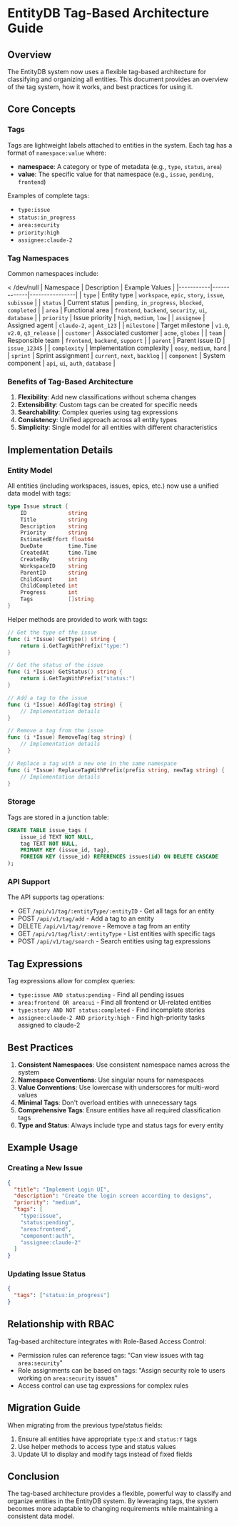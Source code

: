 # EntityDB Tag-Based Architecture Guide

## Overview

The EntityDB system now uses a flexible tag-based architecture for classifying and organizing all entities. This document provides an overview of the tag system, how it works, and best practices for using it.

## Core Concepts

### Tags

Tags are lightweight labels attached to entities in the system. Each tag has a format of `namespace:value` where:

- **namespace**: A category or type of metadata (e.g., `type`, `status`, `area`)
- **value**: The specific value for that namespace (e.g., `issue`, `pending`, `frontend`)

Examples of complete tags:
- `type:issue`
- `status:in_progress`
- `area:security`
- `priority:high`
- `assignee:claude-2`

### Tag Namespaces

Common namespaces include:

 < /dev/null |  Namespace | Description | Example Values |
|-----------|-------------|----------------|
| `type` | Entity type | `workspace`, `epic`, `story`, `issue`, `subissue` |
| `status` | Current status | `pending`, `in_progress`, `blocked`, `completed` |
| `area` | Functional area | `frontend`, `backend`, `security`, `ui`, `database` |
| `priority` | Issue priority | `high`, `medium`, `low` |
| `assignee` | Assigned agent | `claude-2`, `agent_123` |
| `milestone` | Target milestone | `v1.0`, `v2.0`, `q3_release` |
| `customer` | Associated customer | `acme`, `globex` |
| `team` | Responsible team | `frontend`, `backend`, `support` |
| `parent` | Parent issue ID | `issue_12345` |
| `complexity` | Implementation complexity | `easy`, `medium`, `hard` |
| `sprint` | Sprint assignment | `current`, `next`, `backlog` |
| `component` | System component | `api`, `ui`, `auth`, `database` |

### Benefits of Tag-Based Architecture

1. **Flexibility**: Add new classifications without schema changes
2. **Extensibility**: Custom tags can be created for specific needs
3. **Searchability**: Complex queries using tag expressions
4. **Consistency**: Unified approach across all entity types
5. **Simplicity**: Single model for all entities with different characteristics

## Implementation Details

### Entity Model

All entities (including workspaces, issues, epics, etc.) now use a unified data model with tags:

```go
type Issue struct {
    ID             string
    Title          string
    Description    string
    Priority       string
    EstimatedEffort float64
    DueDate        time.Time
    CreatedAt      time.Time
    CreatedBy      string
    WorkspaceID    string
    ParentID       string
    ChildCount     int
    ChildCompleted int
    Progress       int
    Tags           []string
}
```

Helper methods are provided to work with tags:

```go
// Get the type of the issue
func (i *Issue) GetType() string {
    return i.GetTagWithPrefix("type:")
}

// Get the status of the issue
func (i *Issue) GetStatus() string {
    return i.GetTagWithPrefix("status:")
}

// Add a tag to the issue
func (i *Issue) AddTag(tag string) {
    // Implementation details
}

// Remove a tag from the issue
func (i *Issue) RemoveTag(tag string) {
    // Implementation details
}

// Replace a tag with a new one in the same namespace
func (i *Issue) ReplaceTagWithPrefix(prefix string, newTag string) {
    // Implementation details
}
```

### Storage

Tags are stored in a junction table:

```sql
CREATE TABLE issue_tags (
    issue_id TEXT NOT NULL,
    tag TEXT NOT NULL,
    PRIMARY KEY (issue_id, tag),
    FOREIGN KEY (issue_id) REFERENCES issues(id) ON DELETE CASCADE
);
```

### API Support

The API supports tag operations:

- GET `/api/v1/tag/:entityType/:entityID` - Get all tags for an entity
- POST `/api/v1/tag/add` - Add a tag to an entity
- DELETE `/api/v1/tag/remove` - Remove a tag from an entity
- GET `/api/v1/tag/list/:entityType` - List entities with specific tags
- POST `/api/v1/tag/search` - Search entities using tag expressions

## Tag Expressions

Tag expressions allow for complex queries:

- `type:issue AND status:pending` - Find all pending issues
- `area:frontend OR area:ui` - Find all frontend or UI-related entities
- `type:story AND NOT status:completed` - Find incomplete stories
- `assignee:claude-2 AND priority:high` - Find high-priority tasks assigned to claude-2

## Best Practices

1. **Consistent Namespaces**: Use consistent namespace names across the system
2. **Namespace Conventions**: Use singular nouns for namespaces
3. **Value Conventions**: Use lowercase with underscores for multi-word values
4. **Minimal Tags**: Don't overload entities with unnecessary tags
5. **Comprehensive Tags**: Ensure entities have all required classification tags
6. **Type and Status**: Always include type and status tags for every entity

## Example Usage

### Creating a New Issue

```json
{
  "title": "Implement Login UI",
  "description": "Create the login screen according to designs",
  "priority": "medium",
  "tags": [
    "type:issue",
    "status:pending",
    "area:frontend",
    "component:auth",
    "assignee:claude-2"
  ]
}
```

### Updating Issue Status

```json
{
  "tags": ["status:in_progress"]
}
```

## Relationship with RBAC

Tag-based architecture integrates with Role-Based Access Control:

- Permission rules can reference tags: "Can view issues with tag `area:security`"
- Role assignments can be based on tags: "Assign security role to users working on `area:security` issues"
- Access control can use tag expressions for complex rules

## Migration Guide

When migrating from the previous type/status fields:
1. Ensure all entities have appropriate `type:X` and `status:Y` tags
2. Use helper methods to access type and status values
3. Update UI to display and modify tags instead of fixed fields

## Conclusion

The tag-based architecture provides a flexible, powerful way to classify and organize entities in the EntityDB system. By leveraging tags, the system becomes more adaptable to changing requirements while maintaining a consistent data model.
